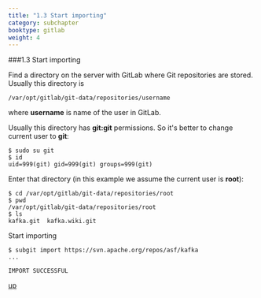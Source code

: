 ```yaml
---
title: "1.3 Start importing"
category: subchapter
booktype: gitlab
weight: 4
---
```


###1.3 Start importing

Find a directory on the server with GitLab where Git repositories are stored. Usually this directory is

    /var/opt/gitlab/git-data/repositories/username

where **username** is name of the user in GitLab.

Usually this directory has **git:git** permissions. So it's better to change current user to **git**:

    $ sudo su git
    $ id
    uid=999(git) gid=999(git) groups=999(git)

Enter that directory (in this example we assume the current user is **root**):

    $ cd /var/opt/gitlab/git-data/repositories/root
    $ pwd
    /var/opt/gitlab/git-data/repositories/root
    $ ls
    kafka.git  kafka.wiki.git

Start importing

    $ subgit import https://svn.apache.org/repos/asf/kafka 
    ...
                                                                                                                                                                                                                                      
    IMPORT SUCCESSFUL

[up](#up)